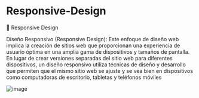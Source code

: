 # Responsive-Design
📱 Responsive Design




Diseño Responsivo (Responsive Design): Este enfoque de diseño web implica la creación de sitios web que proporcionan una experiencia de usuario óptima en una amplia gama de dispositivos y tamaños de pantalla. En lugar de crear versiones separadas del sitio web para diferentes dispositivos, un diseño responsivo utiliza técnicas de diseño y desarrollo que permiten que el mismo sitio web se ajuste y se vea bien en dispositivos como computadoras de escritorio, tabletas y teléfonos móviles



![image](https://github.com/Bruno-Ivan/Responsive-Design/assets/126531075/75e5ab7d-dd9a-4e5e-928a-0217efb3c957)

